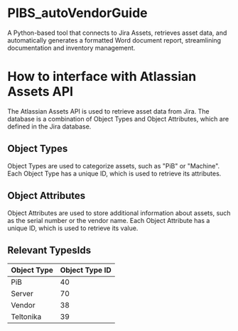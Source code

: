 # PIBS_autoVendorGuide
A Python-based tool that connects to Jira Assets, retrieves asset data, and automatically generates a formatted Word document report, streamlining documentation and inventory management.



# How to interface with Atlassian Assets API
The Atlassian Assets API is used to retrieve asset data from Jira.
The database is a combination of Object Types and Object Attributes, which are defined in the Jira database.

## Object Types
Object Types are used to categorize assets, such as "PiB" or "Machine".
Each Object Type has a unique ID, which is used to retrieve its attributes.

## Object Attributes
Object Attributes are used to store additional information about assets, such as the serial number or the vendor name.
Each Object Attribute has a unique ID, which is used to retrieve its value.


## Relevant TypesIds
| Object Type | Object Type ID |
| --- | --- |
| PiB | 40 |
| Server | 70 |
| Vendor | 38 |
| Teltonika | 39 |

